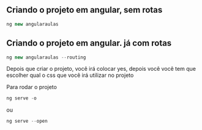 ## Criando o projeto em angular, sem rotas


```js
ng new angularaulas
```

## Criando o projeto em angular. já com rotas

```js
ng new angularaulas --routing
```

Depois que criar o projeto, você irá colocar yes, depois você você tem que
escolher qual o css que você irá utilizar no projeto

Para rodar o projeto

```js
ng serve -o
```

ou

```js
ng serve --open
```
